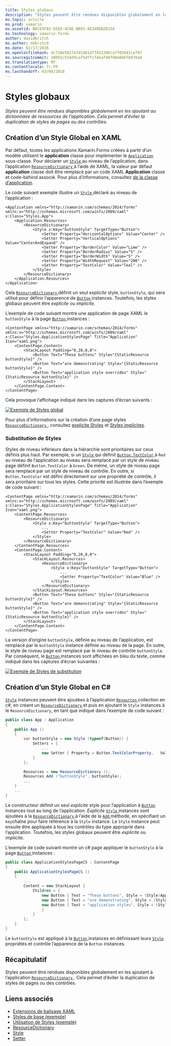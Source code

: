 ```yaml
---
title: Styles globaux
description: "Styles peuvent être rendues disponibles globalement en les ajoutant au dictionnaire de ressources de l’application. Cela permet d’éviter la duplication de styles de pages ou des contrôles."
ms.topic: article
ms.prod: xamarin
ms.assetid: BDC65F82-65E0-4C8E-BB91-8E340EB2D15A
ms.technology: xamarin-forms
author: davidbritch
ms.author: dabritch
ms.date: 02/17/2016
ms.openlocfilehash: dc728e5817a7d1d61d7745120bca7f05641ce76f
ms.sourcegitcommit: 30055c534d9caf5dffcfdeafd6f08e666fb870a8
ms.translationtype: MT
ms.contentlocale: fr-FR
ms.lasthandoff: 03/09/2018
---
```

# <a name="global-styles"></a>Styles globaux

_Styles peuvent être rendues disponibles globalement en les ajoutant au dictionnaire de ressources de l’application. Cela permet d’éviter la duplication de styles de pages ou des contrôles._

## <a name="creating-a-global-style-in-xaml"></a>Création d’un Style Global en XAML

Par défaut, toutes les applications Xamarin.Forms créées à partir d’un modèle utilisent le **application** classe pour implémenter le [ `Application` ](https://developer.xamarin.com/api/type/Xamarin.Forms.Application/) sous-classe. Pour déclarer un [ `Style` ](https://developer.xamarin.com/api/type/Xamarin.Forms.Style/) au niveau de l’application, dans l’application [ `ResourceDictionary` ](https://developer.xamarin.com/api/type/Xamarin.Forms.ResourceDictionary/) à l’aide de XAML, la valeur par défaut **application** classe doit être remplacé par un code XAML **Application** classe et code-behind associé. Pour plus d’informations, consultez [de la classe d’application](~/xamarin-forms/app-fundamentals/application-class.md).

Le code suivant exemple illustre un [ `Style` ](https://developer.xamarin.com/api/type/Xamarin.Forms.Style/) déclaré au niveau de l’application :

```xaml
<Application xmlns="http://xamarin.com/schemas/2014/forms" xmlns:x="http://schemas.microsoft.com/winfx/2009/xaml" x:Class="Styles.App">
    <Application.Resources>
        <ResourceDictionary>
            <Style x:Key="buttonStyle" TargetType="Button">
                <Setter Property="HorizontalOptions" Value="Center" />
                <Setter Property="VerticalOptions" Value="CenterAndExpand" />
                <Setter Property="BorderColor" Value="Lime" />
                <Setter Property="BorderRadius" Value="5" />
                <Setter Property="BorderWidth" Value="5" />
                <Setter Property="WidthRequest" Value="200" />
                <Setter Property="TextColor" Value="Teal" />
            </Style>
        </ResourceDictionary>
    </Application.Resources>
</Application>
```

Cela [ `ResourceDictionary` ](https://developer.xamarin.com/api/type/Xamarin.Forms.ResourceDictionary/) définit un seul *explicite* style, `buttonStyle`, qui sera utilisé pour définir l’apparence de [ `Button` ](https://developer.xamarin.com/api/type/Xamarin.Forms.Button/) instances. Toutefois, les styles globaux peuvent être *explicite* ou *implicite*.

L’exemple de code suivant montre une application de page XAML le `buttonStyle` à la page [ `Button` ](https://developer.xamarin.com/api/type/Xamarin.Forms.Button/) instances :

```xaml
<ContentPage xmlns="http://xamarin.com/schemas/2014/forms" xmlns:x="http://schemas.microsoft.com/winfx/2009/xaml" x:Class="Styles.ApplicationStylesPage" Title="Application" Icon="xaml.png">
    <ContentPage.Content>
        <StackLayout Padding="0,20,0,0">
            <Button Text="These buttons" Style="{StaticResource buttonStyle}" />
            <Button Text="are demonstrating" Style="{StaticResource buttonStyle}" />
            <Button Text="application style overrides" Style="{StaticResource buttonStyle}" />
        </StackLayout>
    </ContentPage.Content>
</ContentPage>
```

Cela provoque l’affichage indiqué dans les captures d’écran suivants :

[![](application-images/application-styles-1.png "Exemple de Styles global")](application-images/application-styles-1-large.png#lightbox "exemple de Styles globaux")

Pour plus d’informations sur la création d’une page styles [ `ResourceDictionary` ](https://developer.xamarin.com/api/type/Xamarin.Forms.ResourceDictionary/), consultez [explicite Styles](~/xamarin-forms/user-interface/styles/explicit.md) et [Styles implicites](~/xamarin-forms/user-interface/styles/implicit.md).

### <a name="overriding-styles"></a>Substitution de Styles

Styles de niveau inférieurs dans la hiérarchie sont prioritaires sur ceux définis plus haut. Par exemple, si un [ `Style` ](https://developer.xamarin.com/api/type/Xamarin.Forms.Style/) qui définit [ `Button.TextColor` ](https://developer.xamarin.com/api/property/Xamarin.Forms.Button.TextColor/) à `Red` au niveau de l’application au niveau sera remplacé par un style de niveau page définit `Button.TextColor` à `Green`. De même, un style de niveau page sera remplacé par un style de niveau de contrôle. En outre, si `Button.TextColor` est défini directement sur une propriété de contrôle, il sera prioritaire sur tous les styles. Cette priorité est illustrée dans l’exemple de code suivant :

```xaml
<ContentPage xmlns="http://xamarin.com/schemas/2014/forms" xmlns:x="http://schemas.microsoft.com/winfx/2009/xaml" x:Class="Styles.ApplicationStylesPage" Title="Application" Icon="xaml.png">
    <ContentPage.Resources>
        <ResourceDictionary>
            <Style x:Key="buttonStyle" TargetType="Button">
                ...
                <Setter Property="TextColor" Value="Red" />
            </Style>
        </ResourceDictionary>
    </ContentPage.Resources>
    <ContentPage.Content>
        <StackLayout Padding="0,20,0,0">
            <StackLayout.Resources>
                <ResourceDictionary>
                    <Style x:Key="buttonStyle" TargetType="Button">
                        ...
                        <Setter Property="TextColor" Value="Blue" />
                    </Style>
                </ResourceDictionary>
            </StackLayout.Resources>
            <Button Text="These buttons" Style="{StaticResource buttonStyle}" />
            <Button Text="are demonstrating" Style="{StaticResource buttonStyle}" />
            <Button Text="application style overrides" Style="{StaticResource buttonStyle}" />
        </StackLayout>
    </ContentPage.Content>
</ContentPage>
```

La version d’origine `buttonStyle`, définie au niveau de l’application, est remplacé par le `buttonStyle` instance définie au niveau de la page. En outre, le style de niveau page est remplacé par le niveau de contrôle `buttonStyle`. Par conséquent, le [ `Button` ](https://developer.xamarin.com/api/type/Xamarin.Forms.Button/) instances sont affichées en bleu du texte, comme indiqué dans les captures d’écran suivantes :

[![](application-images/application-styles-2.png "Exemple de Styles de substitution")](application-images/application-styles-2-large.png#lightbox "exemple de Styles de substitution")

## <a name="creating-a-global-style-in-c35"></a>Création d’un Style Global en C&#35;

[`Style`](https://developer.xamarin.com/api/type/Xamarin.Forms.Style/) instances peuvent être ajoutées à l’application [ `Resources` ](https://developer.xamarin.com/api/property/Xamarin.Forms.VisualElement.Resources/) collection en c#, en créant un [ `ResourceDictionary` ](https://developer.xamarin.com/api/type/Xamarin.Forms.ResourceDictionary/)et puis en ajoutant le `Style` instances à le `ResourceDictionary`, en tant que indiqué dans l’exemple de code suivant :

```csharp
public class App : Application
{
    public App ()
    {
        var buttonStyle = new Style (typeof(Button)) {
            Setters = {
                ...
                new Setter { Property = Button.TextColorProperty,   Value = Color.Teal }
            }
        };

        Resources = new ResourceDictionary ();
        Resources.Add ("buttonStyle", buttonStyle);
        ...
    }
    ...
}
```

Le constructeur définit un seul *explicite* style pour l’application à [ `Button` ](https://developer.xamarin.com/api/type/Xamarin.Forms.Button/) instances tout au long de l’application. *Explicite* [ `Style` ](https://developer.xamarin.com/api/type/Xamarin.Forms.Style/) instances sont ajoutées à la [ `ResourceDictionary` ](https://developer.xamarin.com/api/type/Xamarin.Forms.ResourceDictionary/) à l’aide de la [ `Add` ](https://developer.xamarin.com/api/member/Xamarin.Forms.ResourceDictionary.Add/p/System.String/System.Object/) méthode, en spécifiant un `key`chaîne pour faire référence à la `Style` instance. Le `Style` instance peut ensuite être appliquée à tous les contrôles du type approprié dans l’application. Toutefois, les styles globaux peuvent être *explicite* ou *implicite*.

L’exemple de code suivant montre un c# page appliquer le `buttonStyle` à la page [ `Button` ](https://developer.xamarin.com/api/type/Xamarin.Forms.Button/) instances :

```csharp
public class ApplicationStylesPageCS : ContentPage
{
    public ApplicationStylesPageCS ()
    {
        ...
        Content = new StackLayout {
            Children = {
                new Button { Text = "These buttons", Style = (Style)Application.Current.Resources ["buttonStyle"] },
                new Button { Text = "are demonstrating", Style = (Style)Application.Current.Resources ["buttonStyle"] },
                new Button { Text = "application styles", Style = (Style)Application.Current.Resources ["buttonStyle"]
                }
            }
        };
    }
}
```

Le `buttonStyle` est appliqué à la [ `Button` ](https://developer.xamarin.com/api/type/Xamarin.Forms.Button/) instances en définissant leurs [ `Style` ](https://developer.xamarin.com/api/property/Xamarin.Forms.VisualElement.Style/) propriétés et contrôle l’apparence de la `Button` instances.

## <a name="summary"></a>Récapitulatif

Styles peuvent être rendues disponibles globalement en les ajoutant à l’application [ `ResourceDictionary` ](https://developer.xamarin.com/api/type/Xamarin.Forms.ResourceDictionary/). Cela permet d’éviter la duplication de styles de pages ou des contrôles.



## <a name="related-links"></a>Liens associés

- [Extensions de balisage XAML](~/xamarin-forms/xaml/xaml-basics/xaml-markup-extensions.md)
- [Styles de base (exemple)](https://developer.xamarin.com/samples/xamarin-forms/UserInterface/Styles/BasicStyles/)
- [Utilisation de Styles (exemple)](https://developer.xamarin.com/samples/xamarin-forms/WorkingWithStyles/)
- [ResourceDictionary](https://developer.xamarin.com/api/type/Xamarin.Forms.ResourceDictionary/)
- [Style](https://developer.xamarin.com/api/type/Xamarin.Forms.Style/)
- [Setter](https://developer.xamarin.com/api/type/Xamarin.Forms.Setter/)
